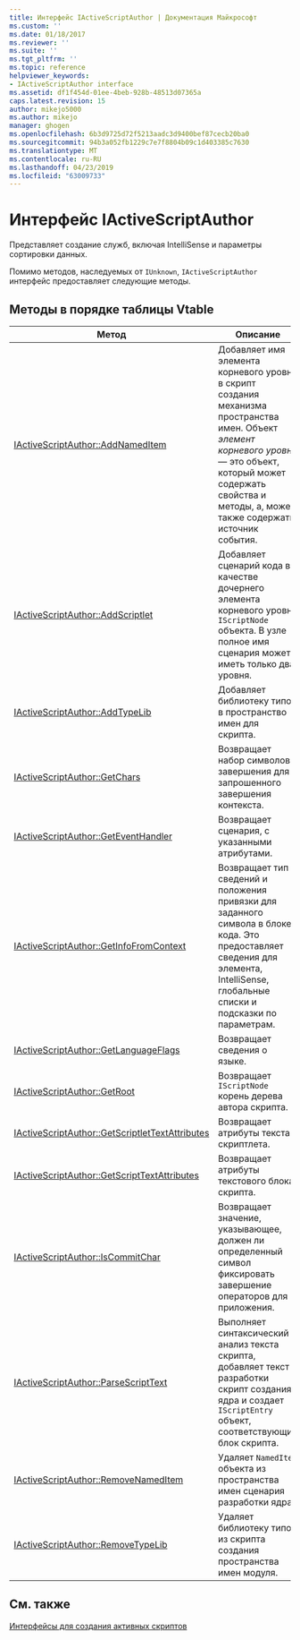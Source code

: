 ```yaml
---
title: Интерфейс IActiveScriptAuthor | Документация Майкрософт
ms.custom: ''
ms.date: 01/18/2017
ms.reviewer: ''
ms.suite: ''
ms.tgt_pltfrm: ''
ms.topic: reference
helpviewer_keywords:
- IActiveScriptAuthor interface
ms.assetid: df1f454d-01ee-4beb-928b-48513d07365a
caps.latest.revision: 15
author: mikejo5000
ms.author: mikejo
manager: ghogen
ms.openlocfilehash: 6b3d9725d72f5213aadc3d9400bef87cecb20ba0
ms.sourcegitcommit: 94b3a052fb1229c7e7f8804b09c1d403385c7630
ms.translationtype: MT
ms.contentlocale: ru-RU
ms.lasthandoff: 04/23/2019
ms.locfileid: "63009733"
---
```

# <a name="iactivescriptauthor-interface"></a>Интерфейс IActiveScriptAuthor
Представляет создание служб, включая IntelliSense и параметры сортировки данных.  
  
 Помимо методов, наследуемых от `IUnknown`, `IActiveScriptAuthor` интерфейс предоставляет следующие методы.  
  
## <a name="methods-in-vtable-order"></a>Методы в порядке таблицы Vtable  
  
|Метод|Описание|  
|------------|-----------------|  
|[IActiveScriptAuthor::AddNamedItem](../../winscript/reference/iactivescriptauthor-addnameditem.md)|Добавляет имя элемента корневого уровня в скрипт создания механизма пространства имен. Объект *элемент корневого уровня* — это объект, который может содержать свойства и методы, а, может также содержать источник события.|  
|[IActiveScriptAuthor::AddScriptlet](../../winscript/reference/iactivescriptauthor-addscriptlet.md)|Добавляет сценарий кода в качестве дочернего элемента корневого уровня `IScriptNode` объекта. В узле полное имя сценария может иметь только два уровня.|  
|[IActiveScriptAuthor::AddTypeLib](../../winscript/reference/iactivescriptauthor-addtypelib.md)|Добавляет библиотеку типов в пространство имен для скрипта.|  
|[IActiveScriptAuthor::GetChars](../../winscript/reference/iactivescriptauthor-getchars.md)|Возвращает набор символов завершения для запрошенного завершения контекста.|  
|[IActiveScriptAuthor::GetEventHandler](../../winscript/reference/iactivescriptauthor-geteventhandler.md)|Возвращает сценария, с указанными атрибутами.|  
|[IActiveScriptAuthor::GetInfoFromContext](../../winscript/reference/iactivescriptauthor-getinfofromcontext.md)|Возвращает тип сведений и положения привязки для заданного символа в блоке кода. Это предоставляет сведения для элемента, IntelliSense, глобальные списки и подсказки по параметрам.|  
|[IActiveScriptAuthor::GetLanguageFlags](../../winscript/reference/iactivescriptauthor-getlanguageflags.md)|Возвращает сведения о языке.|  
|[IActiveScriptAuthor::GetRoot](../../winscript/reference/iactivescriptauthor-getroot.md)|Возвращает `IScriptNode` корень дерева автора скрипта.|  
|[IActiveScriptAuthor::GetScriptletTextAttributes](../../winscript/reference/iactivescriptauthor-getscriptlettextattributes.md)|Возвращает атрибуты текста скриптлета.|  
|[IActiveScriptAuthor::GetScriptTextAttributes](../../winscript/reference/iactivescriptauthor-getscripttextattributes.md)|Возвращает атрибуты текстового блока скрипта.|  
|[IActiveScriptAuthor::IsCommitChar](../../winscript/reference/iactivescriptauthor-iscommitchar.md)|Возвращает значение, указывающее, должен ли определенный символ фиксировать завершение операторов для приложения.|  
|[IActiveScriptAuthor::ParseScriptText](../../winscript/reference/iactivescriptauthor-parsescripttext.md)|Выполняет синтаксический анализ текста скрипта, добавляет текст в разработки скрипт создания ядра и создает `IScriptEntry` объект, соответствующий блок скрипта.|  
|[IActiveScriptAuthor::RemoveNamedItem](../../winscript/reference/iactivescriptauthor-removenameditem.md)|Удаляет `NamedItem` объекта из пространства имен сценария разработки ядра.|  
|[IActiveScriptAuthor::RemoveTypeLib](../../winscript/reference/iactivescriptauthor-removetypelib.md)|Удаляет библиотеку типов из скрипта создания пространства имен модуля.|  
  
## <a name="see-also"></a>См. также  
 [Интерфейсы для создания активных скриптов](../../winscript/reference/active-script-authoring-interfaces.md)